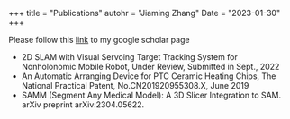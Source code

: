 +++
title = "Publications"
autohr = "Jiaming Zhang"
Date = "2023-01-30"
+++

Please follow this [link](...) to my google scholar page
 - 2D SLAM with Visual Servoing Target Tracking System for Nonholonomic Mobile Robot, Under Review, Submitted in Sept., 2022
 - An Automatic Arranging Device for PTC Ceramic Heating Chips, The National Practical Patent,
No.CN201920955308.X, June 2019
 - SAMM (Segment Any Medical Model): A 3D Slicer Integration to SAM. arXiv preprint arXiv:2304.05622.

